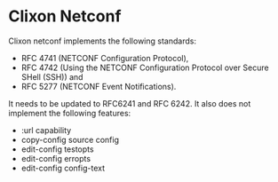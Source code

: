 # Clixon Netconf

Clixon netconf implements the following standards:
- RFC 4741 (NETCONF Configuration Protocol), 
- RFC 4742 (Using the NETCONF Configuration Protocol over Secure SHell (SSH)) and 
- RFC 5277 (NETCONF Event Notifications).

It needs to be updated to RFC6241 and RFC 6242. It also does not implement the following features:

- :url capability
- copy-config source config
- edit-config testopts 
- edit-config erropts
- edit-config config-text



